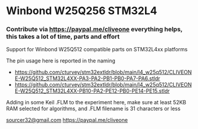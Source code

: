 # Winbond W25Q256 STM32L4
### Contribute via   https://paypal.me/cliveone  everything helps, this takes a lot of time, parts and effort

Support for Winbond W25Q512 compatible parts on STM32L4xx platforms

The pin usage here is reported in the naming

 *  https://github.com/cturvey/stm32extldr/blob/main/l4_w25q512/CLIVEONE-W25Q512_STM32L4XX-PA3-PA2-PB1-PB0-PA7-PA6.stldr
 *  https://github.com/cturvey/stm32extldr/blob/main/l4_w25q512/CLIVEONE-W25Q512_STM32L4XX-PB10-PA2-PE12-PB0-PE14-PE15.stldr

Adding in some Keil .FLM to the experiment here, make sure at least 52KB RAM selected for algorithms, and .FLM filename is 31 characters or less

 sourcer32@gmail.com
 https://paypal.me/cliveone
